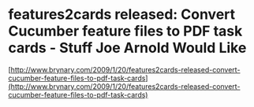 <!--
id: 72181392
link: http://tumblr.atmos.org/post/72181392/features2cards-released-convert-cucumber-feature-files
slug: features2cards-released-convert-cucumber-feature-files
date: Wed Jan 21 2009 15:49:14 GMT-0800 (PST)
publish: 2009-01-021
tags: 
title: features2cards released: Convert Cucumber feature files to PDF task cards - Stuff Joe Arnold Would Like
-->


features2cards released: Convert Cucumber feature files to PDF task cards - Stuff Joe Arnold Would Like
=======================================================================================================

[http://www.brynary.com/2009/1/20/features2cards-released-convert-cucumber-feature-files-to-pdf-task-cards](http://www.brynary.com/2009/1/20/features2cards-released-convert-cucumber-feature-files-to-pdf-task-cards)

